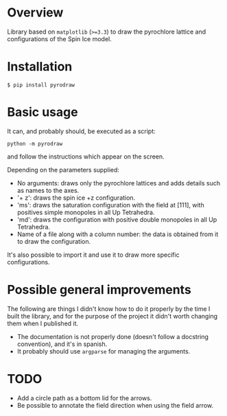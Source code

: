 # Overview

Library based on `matplotlib` (`>=3.3`) to draw the pyrochlore lattice and configurations of the Spin Ice model.

# Installation

`$ pip install pyrodraw`

# Basic usage

It can, and probably should, be executed as a script:

`python -m pyrodraw`

and follow the instructions which appear on the screen.

Depending on the parameters supplied:
* No arguments: draws only the pyrochlore lattices and adds details such as names to the axes.
* '+ z': draws the spin ice +z configuration.
* 'ms': draws the saturation configuration with the field at [111], with positives simple monopoles in all Up Tetrahedra.
* 'md': draws the configuration with positive double monopoles in all Up Tetrahedra.
* Name of a file along with a column number: the data is obtained from it to draw the configuration.

It's also possible to import it and use it to draw more specific configurations.

# Possible general improvements
The following are things I didn't know how to do it properly by the time I built the library, and for the purpose of the project it didn't worth changing them when I published it.
* The documentation is not properly done (doesn't follow a docstring convention), and it's in spanish.
* It probably should use `argparse` for managing the arguments.

# TODO
* Add a circle path as a bottom lid for the arrows.
* Be possible to annotate the field direction when using the field arrow.
